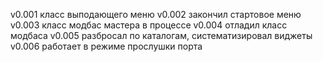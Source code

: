 v0.001  класс выподающего меню
v0.002  закончил стартовое меню
v0.003  класс модбас мастера в процессе
v0.004  отладил класс модбаса
v0.005  разбросал по каталогам, систематизировал виджеты
v0.006  работает в режиме прослушки порта